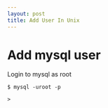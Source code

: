 ```yaml
---
layout: post
title: Add User In Unix
---
```


# Add mysql user

Login to mysql as root

    $ mysql -uroot -p

    > 

